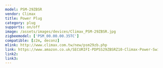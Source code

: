 ```yaml
---
model: PSM-29ZBSR
vendor: Climax
title: Power Plug
category: plug
supports: on/off
image: /assets/images/devices/Climax_PSM-29ZBSR.jpg
zigbeemodel: ['PSM_00.00.00.35TC']
compatible: [z2m, deconz]
mlink: http://www.climax.com.tw/new/psm29zb.php
link: https://www.amazon.co.uk/SECURIFI-PDPSS29ZBSRZ10-Climax-Power-Switch/dp/B06WRTZD3L
link2: 
link3: 
---
```



